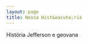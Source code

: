 ```yaml
---
layout: page
title: Nossa Hist&oacute;ria
---
```


<p>Hist&oacute;ria Jefferson e geovana</p>

<div id="timeline-embed"></div>
<script type="text/javascript">
        var timeline_config = {
            width:              '100%',
            height:             '700',
            source:             'https://docs.google.com/spreadsheet/pub?key=0Asmw_pkOiLj-dFBQd2RNaElSWkVjYUwxeUJJSjBQU1E&output=html',
            embed_id:           'timeline-embed',               //OPTIONAL USE A DIFFERENT DIV ID FOR EMBED
            lang:               'pt-br',                           //OPTIONAL LANGUAGE
            css:                'http://cdn.knightlab.com/libs/timeline/latest/css/timeline.css',     //OPTIONAL PATH TO CSS
            js:                 'http://cdn.knightlab.com/libs/timeline/latest/js/timeline-min.js'    //OPTIONAL PATH TO JS
        }
</script>
<script type="text/javascript" src="http://cdn.knightlab.com/libs/timeline/latest/js/storyjs-embed.js"></script>
